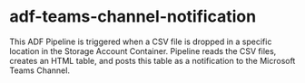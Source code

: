 # adf-teams-channel-notification

This ADF Pipeline is triggered when a CSV file is dropped in a specific location in the Storage Account Container. Pipeline reads the CSV files, creates an HTML table, and posts this table as a notification to the Microsoft Teams Channel.
